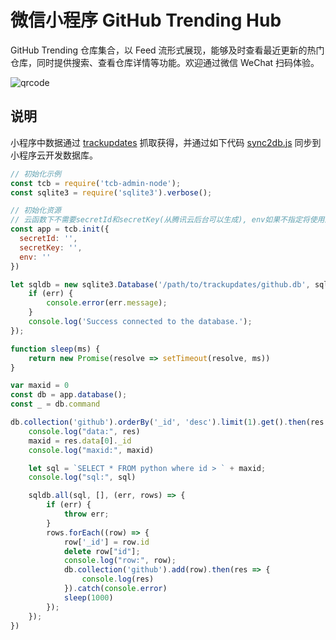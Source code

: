 # 微信小程序 GitHub Trending Hub

GitHub Trending 仓库集合，以 Feed 流形式展现，能够及时查看最近更新的热门仓库，同时提供搜索、查看仓库详情等功能。欢迎通过微信 WeChat 扫码体验。

![qrcode](https://7465-test-3c9b5e-1258459492.tcb.qcloud.la/qrcode.jpg?sign=d350a14b8d342714aa7c7246cd6a41fa&t=1548588526)

## 说明
小程序中数据通过 [trackupdates](https://github.com/ZhuPeng/trackupdates) 抓取获得，并通过如下代码 [sync2db.js](sync2db.js) 同步到小程序云开发数据库。
```javascript
// 初始化示例
const tcb = require('tcb-admin-node');
const sqlite3 = require('sqlite3').verbose();

// 初始化资源
// 云函数下不需要secretId和secretKey(从腾讯云后台可以生成), env如果不指定将使用默认环境(小程序开发工具可以查看 env)
const app = tcb.init({
  secretId: '',
  secretKey: '',
  env: ''
})

let sqldb = new sqlite3.Database('/path/to/trackupdates/github.db', sqlite3.OPEN_READWRITE, (err) => {
    if (err) {
        console.error(err.message);
    }
    console.log('Success connected to the database.');
});

function sleep(ms) {
    return new Promise(resolve => setTimeout(resolve, ms))
}

var maxid = 0
const db = app.database();
const _ = db.command

db.collection('github').orderBy('_id', 'desc').limit(1).get().then(res => {
    console.log("data:", res)
    maxid = res.data[0]._id
    console.log("maxid:", maxid)

    let sql = `SELECT * FROM python where id > ` + maxid;
    console.log("sql:", sql)

    sqldb.all(sql, [], (err, rows) => {
        if (err) {
            throw err;
        }
        rows.forEach((row) => {
            row['_id'] = row.id
            delete row["id"];
            console.log("row:", row);
            db.collection('github').add(row).then(res => {
                console.log(res)
            }).catch(console.error)
            sleep(1000)
        });
    });
})
```
